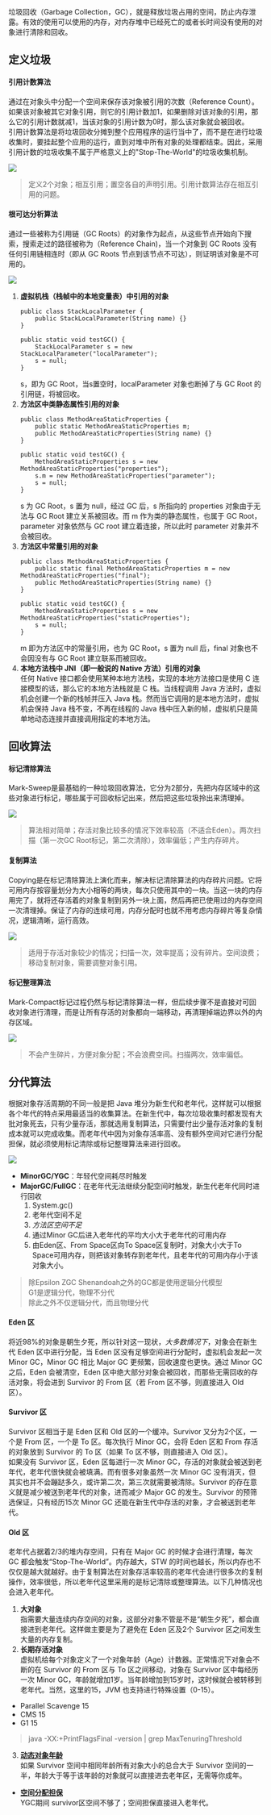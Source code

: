 垃圾回收（Garbage Collection，GC），就是释放垃圾占用的空间，防止内存泄露。有效的使用可以使用的内存，对内存堆中已经死亡的或者长时间没有使用的对象进行清除和回收。

## 定义垃圾
#### 引用计数算法
通过在对象头中分配一个空间来保存该对象被引用的次数（Reference Count）。如果该对象被其它对象引用，则它的引用计数加1，如果删除对该对象的引用，那么它的引用计数就减1，当该对象的引用计数为0时，那么该对象就会被回收。  
引用计数算法是将垃圾回收分摊到整个应用程序的运行当中了，而不是在进行垃圾收集时，要挂起整个应用的运行，直到对堆中所有对象的处理都结束。因此，采用引用计数的垃圾收集不属于严格意义上的"Stop-The-World"的垃圾收集机制。

![](img/相互引用.png)
> 定义2个对象；相互引用；置空各自的声明引用。引用计数算法存在相互引用的问题。

#### 根可达分析算法
通过一些被称为引用链（GC Roots）的对象作为起点，从这些节点开始向下搜索，搜索走过的路径被称为（Reference Chain)，当一个对象到 GC Roots 没有任何引用链相连时（即从 GC Roots 节点到该节点不可达），则证明该对象是不可用的。

![](img/可达性分析.png)

1. **虚拟机栈（栈帧中的本地变量表）中引用的对象**
    ```
    public class StackLocalParameter {
        public StackLocalParameter(String name) {}
    }
    
    public static void testGC() {
        StackLocalParameter s = new StackLocalParameter("localParameter");
        s = null;
    }
    ```
    s，即为 GC Root，当s置空时，localParameter 对象也断掉了与 GC Root 的引用链，将被回收。
2. **方法区中类静态属性引用的对象**
    ```
    public class MethodAreaStaticProperties {
        public static MethodAreaStaticProperties m;
        public MethodAreaStaticProperties(String name) {}
    }
    
    public static void testGC() {
        MethodAreaStaticProperties s = new MethodAreaStaticProperties("properties");
        s.m = new MethodAreaStaticProperties("parameter");
        s = null;
    }
    ```
    s 为 GC Root，s 置为 null，经过 GC 后，s 所指向的 properties 对象由于无法与 GC Root 建立关系被回收。而 m 作为类的静态属性，也属于 GC Root，parameter 对象依然与 GC root 建立着连接，所以此时 parameter 对象并不会被回收。
3. **方法区中常量引用的对象**
    ```
    public class MethodAreaStaticProperties {
        public static final MethodAreaStaticProperties m = new MethodAreaStaticProperties("final");
        public MethodAreaStaticProperties(String name) {}
    }
    
    public static void testGC() {
        MethodAreaStaticProperties s = new MethodAreaStaticProperties("staticProperties");
        s = null;
    }
    ```
    m 即为方法区中的常量引用，也为 GC Root，s 置为 null 后，final 对象也不会因没有与 GC Root 建立联系而被回收。
4. **本地方法栈中 JNI（即一般说的 Native 方法）引用的对象**  
任何 Native 接口都会使用某种本地方法栈，实现的本地方法接口是使用 C 连接模型的话，那么它的本地方法栈就是 C 栈。当线程调用 Java 方法时，虚拟机会创建一个新的栈帧并压入 Java 栈。然而当它调用的是本地方法时，虚拟机会保持 Java 栈不变，不再在线程的 Java 栈中压入新的帧，虚拟机只是简单地动态连接并直接调用指定的本地方法。

## 回收算法
#### 标记清除算法
Mark-Sweep是最基础的一种垃圾回收算法，它分为2部分，先把内存区域中的这些对象进行标记，哪些属于可回收标记出来，然后把这些垃圾拎出来清理掉。

![](img/标记清除算法.png)

> 算法相对简单；存活对象比较多的情况下效率较高（不适合Eden）。两次扫描（第一次GC Root标记，第二次清除），效率偏低；产生内存碎片。

#### 复制算法
Copying是在标记清除算法上演化而来，解决标记清除算法的内存碎片问题。它将可用内存按容量划分为大小相等的两块，每次只使用其中的一块。当这一块的内存用完了，就将还存活着的对象复制到另外一块上面，然后再把已使用过的内存空间一次清理掉。保证了内存的连续可用，内存分配时也就不用考虑内存碎片等复杂情况，逻辑清晰，运行高效。

![](img/复制算法.png)
> 适用于存活对象较少的情况；扫描一次，效率提高；没有碎片。空间浪费；移动复制对象，需要调整对象引用。

#### 标记整理算法
Mark-Compact标记过程仍然与标记清除算法一样，但后续步骤不是直接对可回收对象进行清理，而是让所有存活的对象都向一端移动，再清理掉端边界以外的内存区域。

![](img/标记整理算法.png)
> 不会产生碎片，方便对象分配；不会浪费空间。扫描两次，效率偏低。

## 分代算法
根据对象存活周期的不同一般是把 Java 堆分为新生代和老年代，这样就可以根据各个年代的特点采用最适当的收集算法。在新生代中，每次垃圾收集时都发现有大批对象死去，只有少量存活，那就选用复制算法，只需要付出少量存活对象的复制成本就可以完成收集。而老年代中因为对象存活率高、没有额外空间对它进行分配担保，就必须使用标记清除或标记整理算法来进行回收。

![](img/分代算法.png)

- **MinorGC/YGC**：年轻代空间耗尽时触发
- **MajorGC/FullGC**：在老年代无法继续分配空间时触发，新生代老年代同时进行回收
    1. System.gc()
    2. 老年代空间不足
    3. *方法区空间不足*
    4. 通过Minor GC后进入老年代的平均大小大于老年代的可用内存
    5. 由Eden区、From Space区向To Space区复制时，对象大小大于To Space可用内存，则把该对象转存到老年代，且老年代的可用内存小于该对象大小。

> 除Epsilon ZGC Shenandoah之外的GC都是使用逻辑分代模型  
> G1是逻辑分代，物理不分代  
> 除此之外不仅逻辑分代，而且物理分代

#### Eden 区
将近98%的对象是朝生夕死，所以针对这一现状，*大多数情况下*，对象会在新生代 Eden 区中进行分配，当 Eden 区没有足够空间进行分配时，虚拟机会发起一次 Minor GC，Minor GC 相比 Major GC 更频繁，回收速度也更快。通过 Minor GC 之后，Eden 会被清空，Eden 区中绝大部分对象会被回收，而那些无需回收的存活对象，将会进到 Survivor 的 From 区（若 From 区不够，则直接进入 Old 区）。
#### Survivor 区
Survivor 区相当于是 Eden 区和 Old 区的一个缓冲。Survivor 又分为2个区，一个是 From 区，一个是 To 区。每次执行 Minor GC，会将 Eden 区和 From 存活的对象放到 Survivor 的 To 区（如果 To 区不够，则直接进入 Old 区）。  
如果没有 Survivor 区，Eden 区每进行一次 Minor GC，存活的对象就会被送到老年代，老年代很快就会被填满。而有很多对象虽然一次 Minor GC 没有消灭，但其实也并不会蹦跶多久，或许第二次，第三次就需要被清除。Survivor 的存在意义就是减少被送到老年代的对象，进而减少 Major GC 的发生。Survivor 的预筛选保证，只有经历15次 Minor GC 还能在新生代中存活的对象，才会被送到老年代。
#### Old 区
老年代占据着2/3的堆内存空间，只有在 Major GC 的时候才会进行清理，每次 GC 都会触发“Stop-The-World”。内存越大，STW 的时间也越长，所以内存也不仅仅是越大就越好。由于复制算法在对象存活率较高的老年代会进行很多次的复制操作，效率很低，所以老年代这里采用的是标记清除或整理算法。以下几种情况也会进入老年代。
1. **大对象**  
指需要大量连续内存空间的对象，这部分对象不管是不是“朝生夕死”，都会直接进到老年代。这样做主要是为了避免在 Eden 区及2个 Survivor 区之间发生大量的内存复制。
2. **长期存活对象**  
虚拟机给每个对象定义了一个对象年龄（Age）计数器。正常情况下对象会不断的在 Survivor 的 From 区与 To 区之间移动，对象在 Survivor 区中每经历一次 Minor GC，年龄就增加1岁。当年龄增加到15岁时，这时候就会被转移到老年代。当然，这里的15，JVM 也支持进行特殊设置（0-15）。
- Parallel Scavenge 15
- CMS 15
- G1 15
> java -XX:+PrintFlagsFinal -version | grep MaxTenuringThreshold
3. [**动态对象年龄**](https://www.jianshu.com/p/989d3b06a49d)  
如果 Survivor 空间中相同年龄所有对象大小的总合大于 Survivor 空间的一半，年龄大于等于该年龄的对象就可以直接进去老年区，无需等你成年。
- [**空间分配担保**](https://cloud.tencent.com/developer/article/1082730)  
YGC期间 survivor区空间不够了；空间担保直接进入老年代。
